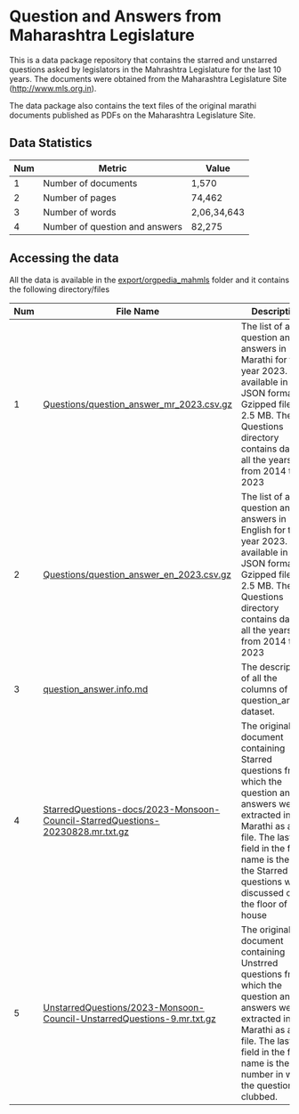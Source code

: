 # Question and Answers from Maharashtra Legislature

This is a data package repository that contains the starred and
unstarred questions asked by legislators in the Mahrashtra Legislature
for the last 10 years. The documents were obtained from the
Maharashtra Legislature Site (http://www.mls.org.in).

The data package also contains the text files of the original marathi
documents published as PDFs on the Maharashtra Legislature Site.

## Data Statistics

| **Num** | **Metric**                     | **Value**   |
| ------- | ------------------------------ | ----------- |
| 1       | Number of documents            |       1,570 |
| 2       | Number of pages                |      74,462 |
| 3       | Number of words                | 2,06,34,643 |
| 4       | Number of question and answers |      82,275 |

## Accessing the data

All the data is available in the [export/orgpedia_mahmls](export/orgpedia_mahmls/) folder and it contains the following directory/files

| **Num** | **File Name**                                                                  | **Description**                                                                                                                                                                                                                             |
| ---------- | ------------------------------------------------------------------------------ | ------------------------------------------------------------------------------------------------------------------------------------------------------------------------------------------------------------------------------------------- |
| 1          | [Questions/question_answer_mr_2023.csv.gz](export/orgpedia_mahmls/Questions/question_answer_mr_2023.csv.gz) | The list of all the question and answers in Marathi for the year 2023. Also available in JSON format. Gzipped file is 2.5 MB. The Questions directory contains data for all the years from 2014 to 2023                                     |
| 2          | [Questions/question_answer_en_2023.csv.gz](export/orgpedia_mahmls/Questions/question_answer_en_2023.csv.gz) | The list of all the question and answers in English for the year 2023. Also available in JSON format. Gzipped file is 2.5 MB. The Questions directory contains data for all the years from 2014 to 2023                                     |
| 3          | [question_answer.info.md](export/orgpedia_mahmls/question_answer.info.md)                                   | The description of all the columns of the question_answer dataset.                                                                                                                                                                          |
| 4          | [StarredQuestions-docs/2023-Monsoon-Council-StarredQuestions-20230828.mr.txt.gz](export/orgpedia_mahmls/StarredQuestions-docs/StarredQuestions-docs/2023-Monsoon-Council-StarredQuestions-20230828.mr.txt.gz) | The original document containing Starred questions from which the question and answers were extracted in Marathi as a text file. The last field in the file name is the date the Starred questions were discussed on the floor of the house |
| 5          | [UnstarredQuestions/2023-Monsoon-Council-UnstarredQuestions-9.mr.txt.gz](export/orgpedia_mahmls/StarredQuestions-docs/StarredQuestions-docs/2023-Monsoon-Council-UnstarredQuestions-9.mr.txt.gz)         | The original document containing Unstrred questions from which the question and answers were extracted in Marathi as a text file. The last field in the file name is the list number in which the questions is clubbed.                     |
